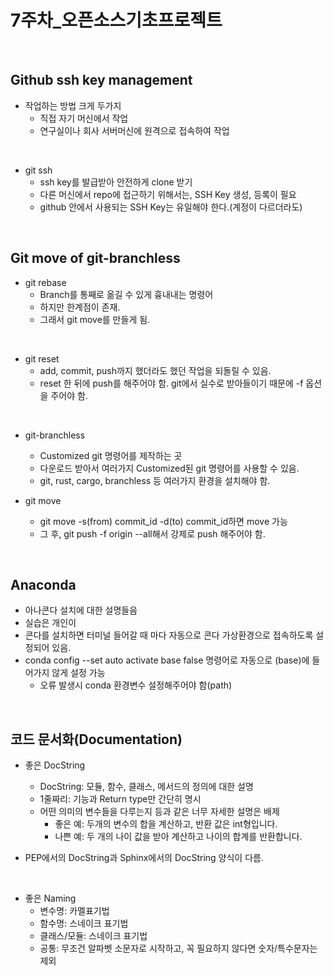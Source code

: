 # 7주차_오픈소스기초프로젝트

<br >

## Github ssh key management
- 작업하는 방법 크게 두가지
    - 직접 자기 머신에서 작업
    - 연구실이나 회사 서버머신에 원격으로 접속하여 작업
    
<br >

- git ssh
    - ssh key를 발급받아 안전하게 clone 받기
    - 다른 머신에서 repo에 접근하기 위해서는, SSH Key 생성, 등록이 필요
    - github 안에서 사용되는 SSH Key는 유일해야 한다.(계정이 다르더라도)


<br>

## Git move of git-branchless

- git rebase
    - Branch를 통째로 옮길 수 있게 흉내내는 명령어
    - 하지만 한계점이 존재. 
    - 그래서 git move를 만들게 됨.

<br>

- git reset
    - add, commit, push까지 했더라도 했던 작업을 되돌릴 수 있음.
    - reset 한 뒤에 push를 해주어야 함. git에서 실수로 받아들이기 때문에 -f 옵션을 주어야 함.

<br>

- git-branchless
    - Customized git 명령어를 제작하는 곳
    - 다운로드 받아서 여러가지 Customized된 git 명령어를 사용할 수 있음.
    - git, rust, cargo, branchless 등 여러가지 환경을 설치해야 함.

- git move
    - git move -s(from) commit_id -d(to) commit_id하면 move 가능
    - 그 후, git push -f origin --all해서 강제로 push 해주어야 함.
    
<br>

## Anaconda
- 아나콘다 설치에 대한 설명들음
- 실습은 개인이 
- 콘다를 설치하면 터미널 들어갈 때 마다 자동으로 콘다 가상환경으로 접속하도록 설정되어 있음.
- conda config --set auto activate base false 명령어로 자동으로 (base)에 들어가지 않게 설정 가능
    - 오류 발생시 conda 환경변수 설정해주어야 함(path)

<br>

## 코드 문서화(Documentation)

- 좋은 DocString
    - DocString: 모듈, 함수, 클래스, 메서드의 정의에 대한 설명
    - 1줄짜리: 기능과 Return type만 간단히 명시
    - 어떤 의미의 변수들을 다루는지 등과 같은 너무 자세한 설명은 배제
        - 좋은 예: 두개의 변수의 합을 계산하고, 반환 값은 int형입니다.
        - 나쁜 예: 두 개의 나이 값을 받아 계산하고 나이의 합계를 반환합니다.

- PEP에서의 DocString과 Sphinx에서의 DocString 양식이 다름.

<br >

- 좋은 Naming
    - 변수명: 카멜표기법
    - 함수명: 스네이크 표기법
    - 클래스/모듈: 스네이크 표기법
    - 공통: 무조건 알파벳 소문자로 시작하고, 꼭 필요하지 않다면 숫자/특수문자는 제외
    
        
